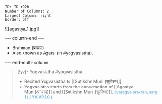 ```start-multi-column
ID: ID_r92h
Number of Columns: 2
Largest Column: right
border: off
```

![[agastya_1.jpg]]

--- column-end ---

- Brahman (ब्राह्मण)
- Also known as Agatsi (in #yogvasistha).

--- end-multi-column


>[!yv]-  Yogvasistha #yogvasistha 
>- Recited Yogvasistha to [[Sutikshn Muni (सुतीक्ष्‍ण)]]. 
>- Yogvasistha starts from the conversation of [[Agastya Muni(अगस्त्य)]] and [[Sutikshn Muni (सुतीक्ष्‍ण)]]. 
><span style="font-size: 3.3mm; color: #6DB9EF "><b>( varagya prakran, sarg 1 ) ( YV.VP.1.0 )
